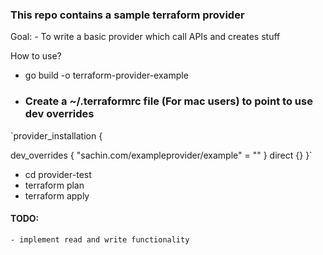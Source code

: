 ### This repo contains a sample terraform provider

Goal: 
    - To write a basic provider which call APIs and creates stuff


How to use?

- go build -o terraform-provider-example

- ### Create a ~/.terraformrc file (For mac users) to point to use dev overrides

`provider_installation {

  dev_overrides {
      "sachin.com/exampleprovider/example" = "<path-to-provider-binary>"
  }
  direct {}
}`

- cd provider-test 
- terraform plan
- terraform apply


#### TODO:
    - implement read and write functionality